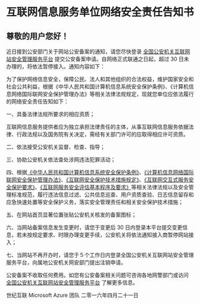 <properties
	pageTitle="互联网信息服务单位网络安全责任告知书 | Azure"
    description="互联网信息服务单位网络安全责任告知书"
    services="public-security-registration"
    documentationCenter=""
    authors="will"
    manager="edwinc"
    editor=""
    tags="public-security-registration"/>
	
<tags ms.service="public-security-registration"
	ms.workload=""
	ms.tgt_pltfrm=""
	ms.devlang="na"
	ms.topic="article"
	ms.date="03/2017"
	wacn.date="03/2017"
	wacn.lang="cn" 
	ms.author="will"/>

# 互联网信息服务单位网络安全责任告知书
## 尊敬的用户您好！
 
近日接到公安部门关于网站公安备案的通知，请您尽快登录 [全国公安机关互联网站安全管理服务平台](http://www.beian.gov.cn) 提交公安备案申请。自网络正式联通之日起，超过 30 日未办理的，将依法暂停接入。通知内容如下：

为了保护网络信息安全，保障公民、法人和其他组织的合法权益，维护国家安全和社会公共利益，根据《中华人民共和国计算机信息系统安全保护条例》、《计算机信息网络国际联网安全保护管理办法》等相关法律法规规定，现就您单位应依法履行的网络安全责任告知如下：

一、具备法律法规所要求的相应资质；

互联网信息服务提供者应为独立承担法律责任的主体，从事互联网信息服务依据法律、行政法规以及国务院有关决定，需经有关部门许可的应取得相应许可资质。

二、依法接受公安机关监督、检查、指导；

三、协助公安机关依法查处涉网违法犯罪活动；

四、根据[《中华人民共和国计算机信息系统安全保护条例》](http://www.gov.cn/flfg/2005-08/06/content_20928.htm)、[《计算机信息网络国际联网安全保护管理办法》](http://www.gov.cn/gongbao/content/2011/content_1860856.htm)、[《互联网安全保护技术措施规定》](http://www.gov.cn/gongbao/content/2006/content_421771.htm)、[《互联网交互式服务安全保护要求》](http://www.beian.gov.cn/portal/index)、[《互联网服务安全评估基本程序及要求》](http://www.beian.gov.cn/portal/index)等相关法律法规以及安全管理标准规范，履行违法信息过滤、公共信息巡查、用户资质查验、日志信息留存和应急快速处置等安全保护义务，落实安全管理责任和相关安全保护技术措施；

五、在网站首页显著位置张贴公安机关核发的备案图标；

六、当网站备案信息发生变更时，请您于变更后 30 日内登录本平台提交变更信息，若未按规定要求、时限办理变更手续，公安机关将依法通知接入商暂停网站接入；

七、当网站不再开办时，请您于５个工作日内登录全国公安机关互联网站安全管理服务平台，向属地公安机关网安部门提出注销申请。

公安备案不收取任何费用。如您有公安备案相关问题可咨询各地网警部门或访问 [全国公安机关互联网站安全管理服务平台](http://www.beian.gov.cn)  了解更多信息。
 
世纪互联 Microsoft Azure 团队
二零一六年四月二十一日
